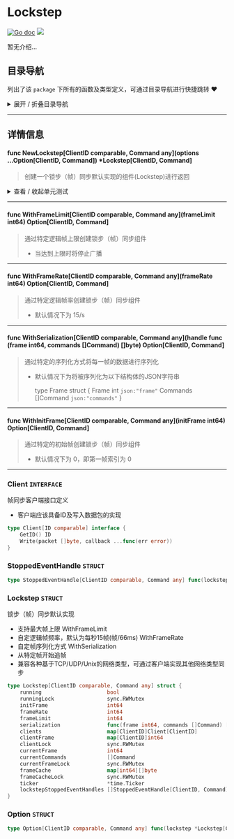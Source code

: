 # Lockstep

[![Go doc](https://img.shields.io/badge/go.dev-reference-brightgreen?logo=go&logoColor=white&style=flat)](https://pkg.go.dev/github.com/kercylan98/minotaur)
![](https://img.shields.io/badge/Email-kercylan@gmail.com-green.svg?style=flat)

暂无介绍...


## 目录导航
列出了该 `package` 下所有的函数及类型定义，可通过目录导航进行快捷跳转 ❤️
<details>
<summary>展开 / 折叠目录导航</summary>


> 包级函数定义

|函数名称|描述
|:--|:--
|[NewLockstep](#NewLockstep)|创建一个锁步（帧）同步默认实现的组件(Lockstep)进行返回
|[WithFrameLimit](#WithFrameLimit)|通过特定逻辑帧上限创建锁步（帧）同步组件
|[WithFrameRate](#WithFrameRate)|通过特定逻辑帧率创建锁步（帧）同步组件
|[WithSerialization](#WithSerialization)|通过特定的序列化方式将每一帧的数据进行序列化
|[WithInitFrame](#WithInitFrame)|通过特定的初始帧创建锁步（帧）同步组件


> 类型定义

|类型|名称|描述
|:--|:--|:--
|`INTERFACE`|[Client](#struct_Client)|帧同步客户端接口定义
|`STRUCT`|[StoppedEventHandle](#struct_StoppedEventHandle)|暂无描述...
|`STRUCT`|[Lockstep](#struct_Lockstep)|锁步（帧）同步默认实现
|`STRUCT`|[Option](#struct_Option)|暂无描述...

</details>


***
## 详情信息
#### func NewLockstep\[ClientID comparable, Command any\](options ...Option[ClientID, Command]) *Lockstep[ClientID, Command]
<span id="NewLockstep"></span>
> 创建一个锁步（帧）同步默认实现的组件(Lockstep)进行返回

<details>
<summary>查看 / 收起单元测试</summary>


```go

func TestNewLockstep(t *testing.T) {
	ls := lockstep.NewLockstep[string, int](lockstep.WithInitFrame[string, int](1))
	ls.JoinClient(&Cli{id: "player_1"})
	ls.JoinClient(&Cli{id: "player_2"})
	count := 0
	ls.StartBroadcast()
	endChan := make(chan bool)
	go func() {
		for {
			ls.AddCommand(random.Int(1, 9999))
			count++
			if count >= 10 {
				break
			}
			time.Sleep(time.Millisecond * time.Duration(random.Int(10, 200)))
		}
		ls.StopBroadcast()
		endChan <- true
	}()
	<-endChan
	time.Sleep(time.Second)
	fmt.Println("end")
}

```


</details>


***
#### func WithFrameLimit\[ClientID comparable, Command any\](frameLimit int64) Option[ClientID, Command]
<span id="WithFrameLimit"></span>
> 通过特定逻辑帧上限创建锁步（帧）同步组件
>   - 当达到上限时将停止广播

***
#### func WithFrameRate\[ClientID comparable, Command any\](frameRate int64) Option[ClientID, Command]
<span id="WithFrameRate"></span>
> 通过特定逻辑帧率创建锁步（帧）同步组件
>   - 默认情况下为 15/s

***
#### func WithSerialization\[ClientID comparable, Command any\](handle func (frame int64, commands []Command)  []byte) Option[ClientID, Command]
<span id="WithSerialization"></span>
> 通过特定的序列化方式将每一帧的数据进行序列化
> 
>   - 默认情况下为将被序列化为以下结构体的JSON字符串
> 
>     type Frame struct {
>     Frame int `json:"frame"`
>     Commands []Command `json:"commands"`
>     }

***
#### func WithInitFrame\[ClientID comparable, Command any\](initFrame int64) Option[ClientID, Command]
<span id="WithInitFrame"></span>
> 通过特定的初始帧创建锁步（帧）同步组件
>   - 默认情况下为 0，即第一帧索引为 0

***
<span id="struct_Client"></span>
### Client `INTERFACE`
帧同步客户端接口定义
  - 客户端应该具备ID及写入数据包的实现
```go
type Client[ID comparable] interface {
	GetID() ID
	Write(packet []byte, callback ...func(err error))
}
```
<span id="struct_StoppedEventHandle"></span>
### StoppedEventHandle `STRUCT`

```go
type StoppedEventHandle[ClientID comparable, Command any] func(lockstep *Lockstep[ClientID, Command])
```
<span id="struct_Lockstep"></span>
### Lockstep `STRUCT`
锁步（帧）同步默认实现
  - 支持最大帧上限 WithFrameLimit
  - 自定逻辑帧频率，默认为每秒15帧(帧/66ms) WithFrameRate
  - 自定帧序列化方式 WithSerialization
  - 从特定帧开始追帧
  - 兼容各种基于TCP/UDP/Unix的网络类型，可通过客户端实现其他网络类型同步
```go
type Lockstep[ClientID comparable, Command any] struct {
	running                     bool
	runningLock                 sync.RWMutex
	initFrame                   int64
	frameRate                   int64
	frameLimit                  int64
	serialization               func(frame int64, commands []Command) []byte
	clients                     map[ClientID]Client[ClientID]
	clientFrame                 map[ClientID]int64
	clientLock                  sync.RWMutex
	currentFrame                int64
	currentCommands             []Command
	currentFrameLock            sync.RWMutex
	frameCache                  map[int64][]byte
	frameCacheLock              sync.RWMutex
	ticker                      *time.Ticker
	lockstepStoppedEventHandles []StoppedEventHandle[ClientID, Command]
}
```
<span id="struct_Option"></span>
### Option `STRUCT`

```go
type Option[ClientID comparable, Command any] func(lockstep *Lockstep[ClientID, Command])
```
